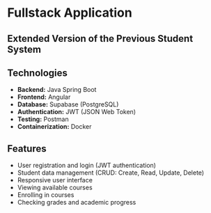 <h1>Fullstack Application</h1>
    <h2>Extended Version of the Previous Student System</h2>
    
<h2>Technologies</h2>
    <ul>
        <li><strong>Backend:</strong> Java Spring Boot</li>
        <li><strong>Frontend:</strong> Angular</li>
        <li><strong>Database:</strong> Supabase (PostgreSQL)</li>
        <li><strong>Authentication:</strong> JWT (JSON Web Token)</li>
        <li><strong>Testing:</strong> Postman</li>
        <li><strong>Containerization:</strong> Docker</li>
    </ul>
    
<h2>Features</h2>
    <ul>
        <li>User registration and login (JWT authentication)</li>
        <li>Student data management (CRUD: Create, Read, Update, Delete)</li>
        <li>Responsive user interface</li>
        <li>Viewing available courses</li>
        <li>Enrolling in courses</li>
        <li>Checking grades and academic progress</li>
    </ul>
